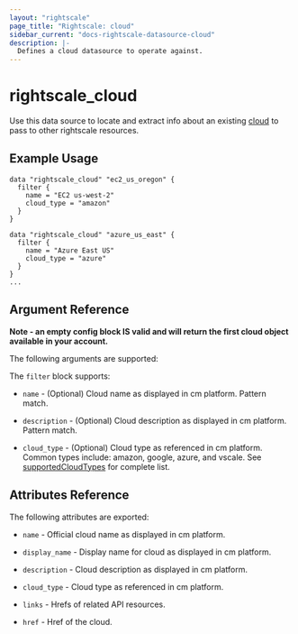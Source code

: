 ```yaml
---
layout: "rightscale"
page_title: "Rightscale: cloud"
sidebar_current: "docs-rightscale-datasource-cloud"
description: |-
  Defines a cloud datasource to operate against.
---
```


# rightscale_cloud

Use this data source to locate and extract info about an existing [cloud](http://reference.rightscale.com/api1.5/resources/ResourceClouds.html) to pass to other rightscale resources.

## Example Usage

```hcl
data "rightscale_cloud" "ec2_us_oregon" {
  filter {
    name = "EC2 us-west-2"
    cloud_type = "amazon"
  }
}

data "rightscale_cloud" "azure_us_east" {
  filter {
    name = "Azure East US"
    cloud_type = "azure"
  }
}
...
```

## Argument Reference

**Note - an empty config block IS valid and will return the first cloud object available in your account.**

The following arguments are supported:

The `filter` block supports:

* `name` - (Optional) Cloud name as displayed in cm platform.  Pattern match.

* `description` - (Optional) Cloud description as displayed in cm platform.  Pattern match.

* `cloud_type` - (Optional) Cloud type as referenced in cm platform.  Common types include: amazon, google, azure, and vscale.  See  [supportedCloudTypes](https://github.com/rightscale/terraform-provider-rightscale/blob/master/rightscale/data_source_cloud.go#L95) for complete list.

## Attributes Reference

The following attributes are exported:

* `name` - Official cloud name as displayed in cm platform.

* `display_name` - Display name for cloud as displayed in cm platform.

* `description` - Cloud description as displayed in cm platform.

* `cloud_type` - Cloud type as referenced in cm platform.

* `links` - Hrefs of related API resources.

* `href` - Href of the cloud.